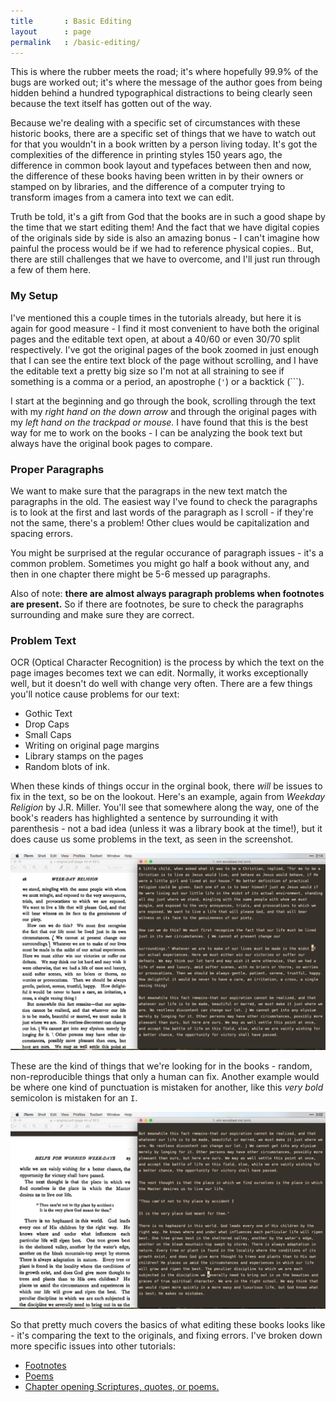 ```yaml
---
title       : Basic Editing
layout      : page
permalink   : /basic-editing/
---
```

This is where the rubber meets the road; it's where hopefully 99.9% of the bugs are worked out; it's where the message of the author goes from being hidden behind a hundred typographical distractions to being clearly seen because the text itself has gotten out of the way.

Because we're dealing with a specific set of circumstances with these historic books, there are a specific set of things that we have to watch out for that you wouldn't in a book written by a person living today. It's got the complexities of the difference in printing styles 150 years ago, the difference in common book layout and typefaces between then and now, the difference of these books having been written in by their owners or stamped on by libraries, and the difference of a computer trying to transform images from a camera into text we can edit.

Truth be told, it's a gift from God that the books are in such a good shape by the time that we start editing them! And the fact that we have digital copies of the originals side by side is also an amazing bonus - I can't imagine how painful the process would be if we had to reference physical copies.. But, there are still challenges that we have to overcome, and I'll just run through a few of them here.

### My Setup

I've mentioned this a couple times in the tutorials already, but here it is again for good measure - I find it most convenient to have both the original pages and the editable text open, at about a 40/60 or even 30/70 split respectively. I've got the original pages of the book zoomed in just enough that I can see the entire text block of the page without scrolling, and I have the editable text a pretty big size so I'm not at all straining to see if something is a comma or a period, an apostrophe (`'`) or a backtick (```). 

I start at the beginning and go through the book, scrolling through the text with my *right hand on the down arrow* and through the original pages with my *left hand on the trackpad or mouse.* I have found that this is the best way for me to work on the books - I can be analyzing the book text but always have the original book pages to compare.

### Proper Paragraphs

We want to make sure that the paragraps in the new text match the paragraphs in the old. The easiest way I've found to check the paragraphs is to look at the first and last words of the paragraph as I scroll - if they're not the same, there's a problem! Other clues would be capitalization and spacing errors.

You might be surprised at the regular occurance of paragraph issues - it's a common problem. Sometimes you might go half a book without any, and then in one chapter there might be 5-6 messed up paragraphs.

Also of note: **there are almost always paragraph problems when footnotes are present.** So if there are footnotes, be sure to check the paragraphs surrounding and make sure they are correct.

### Problem Text

OCR (Optical Character Recognition) is the process by which the text on the page images becomes text we can edit. Normally, it works exceptionally well, but it doesn't do well with change very often. There are a few things you'll notice cause problems for our text:

-   Gothic Text
-   Drop Caps 
-   Small Caps
-   Writing on original page margins
-   Library stamps on the pages
-   Random blots of ink.

When these kinds of things occur in the orginal book, there *will* be issues to fix in the text, so be on the lookout. Here's an example, again from *Weekday Religion* by J.R. Miller. You'll see that somewhere along the way, one of the book's readers has highlighted a sentence by surrounding it with parenthesis - not a bad idea (unless it was a library book at the time!), but it does cause us some problems in the text, as seen in the screenshot.

![](/assets/img/markings-1.png)

These are the kind of things that we're looking for in the books - random, non-reproducible things that only a human can fix. Another example would be where one kind of punctuation is mistaken for another, like this *very bold* semicolon is mistaken for an `I`. 

![](/assets/img/markings-2.png)

So that pretty much covers the basics of what editing these books looks like - it's comparing the text to the originals, and fixing errors. I've broken down more specific issues into other tutorials:

+   [Footnotes](/footnotes/)
+   [Poems](/poems/)
+   [Chapter opening Scriptures, quotes, or poems.](/chapter-openings/)


